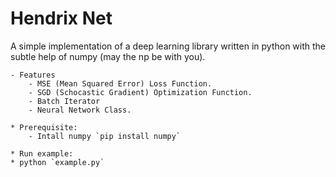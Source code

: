 # Hendrix Net

 A simple implementation of a deep learning library written in python with the subtle help of numpy (may the np be with you).

    - Features
        - MSE (Mean Squared Error) Loss Function.
        - SGD (Schocastic Gradient) Optimization Function.
        - Batch Iterator
        - Neural Network Class.

    * Prerequisite:
        - Intall numpy `pip install numpy`
    
    * Run example:
    * python `example.py`
